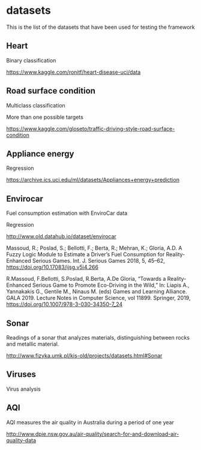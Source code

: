 # datasets
This is the list of the datasets that have been used for testing the framework

## Heart 

Binary classification

https://www.kaggle.com/ronitf/heart-disease-uci/data

## Road surface condition

Multiclass classification 

More than one possible targets

https://www.kaggle.com/gloseto/traffic-driving-style-road-surface-condition

## Appliance energy

Regression

https://archive.ics.uci.edu/ml/datasets/Appliances+energy+prediction


## Envirocar

Fuel consumption estimation with EnviroCar data

Regression

http://www.old.datahub.io/dataset/envirocar 

Massoud, R.; Poslad, S.; Bellotti, F.; Berta, R.; Mehran, K.; Gloria, A.D. A Fuzzy Logic Module to Estimate a Driver’s Fuel Consumption for Reality-Enhanced Serious Games. Int. J. Serious Games 2018, 5, 45–62, https://doi.org/10.17083/ijsg.v5i4.266 

R.Massoud, F.Bellotti, S.Poslad, R.Berta, A.De Gloria, “Towards a Reality-Enhanced Serious Game to Promote Eco-Driving in the Wild,” In: Liapis A., Yannakakis G., Gentile M., Ninaus M. (eds) Games and Learning Alliance. GALA 2019. Lecture Notes in Computer Science, vol 11899. Springer, 2019, https://doi.org/10.1007/978-3-030-34350-7_24


## Sonar

Readings of a sonar that analyzes materials, distinguishing between rocks and metallic material.

http://www.fizyka.umk.pl/kis-old/projects/datasets.html#Sonar


## Viruses
Virus analysis


## AQI 
AQI measures the air quality in Australia during a period of one year

http://www.dpie.nsw.gov.au/air-quality/search-for-and-download-air-quality-data
